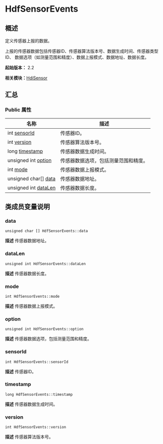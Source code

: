 # HdfSensorEvents


## 概述

定义传感器上报的数据。

上报的传感器数据包括传感器ID、传感器算法版本号、数据生成时间、传感器类型ID、 数据选项（如测量范围和精度）、数据上报模式、数据地址、数据长度。

**起始版本：** 2.2

**相关模块：**[HdiSensor](_hdi_sensor_v20.md)


## 汇总


### Public 属性

| 名称 | 描述 | 
| -------- | -------- |
| int [sensorId](#sensorid) | 传感器ID。  | 
| int [version](#version) | 传感器算法版本号。  | 
| long [timestamp](#timestamp) | 传感器数据生成时间。  | 
| unsigned int [option](#option) | 传感器数据选项，包括测量范围和精度。  | 
| int [mode](#mode) | 传感器数据上报模式。  | 
| unsigned char[] [data](#data) | 传感器数据地址。  | 
| unsigned int [dataLen](#datalen) | 传感器数据长度。  | 


## 类成员变量说明


### data

```
unsigned char [] HdfSensorEvents::data
```
**描述**
传感器数据地址。


### dataLen

```
unsigned int HdfSensorEvents::dataLen
```
**描述**
传感器数据长度。


### mode

```
int HdfSensorEvents::mode
```
**描述**
传感器数据上报模式。


### option

```
unsigned int HdfSensorEvents::option
```
**描述**
传感器数据选项，包括测量范围和精度。


### sensorId

```
int HdfSensorEvents::sensorId
```
**描述**
传感器ID。


### timestamp

```
long HdfSensorEvents::timestamp
```
**描述**
传感器数据生成时间。


### version

```
int HdfSensorEvents::version
```
**描述**
传感器算法版本号。
